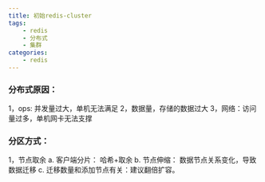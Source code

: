 ```yaml
---
title: 初始redis-cluster
tags:
	- redis
	- 分布式
	- 集群
categories:
	- redis
---
```



### 分布式原因：
1，ops: 并发量过大，单机无法满足
2，数据量，存储的数据过大
3，网络：访问量过多，单机网卡无法支撑

### 分区方式：
1，节点取余
	a. 客户端分片： 哈希+取余
	b. 节点伸缩： 数据节点关系变化，导致数据迁移
	c. 迁移数量和添加节点有关：建议翻倍扩容。